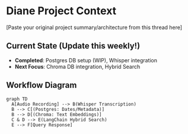 # Diane Project Context

[Paste your original project summary/architecture from this thread here]

## Current State (Update this weekly!)

- **Completed**: Postgres DB setup (WIP), Whisper integration
- **Next Focus**: Chroma DB integration, Hybrid Search

## Workflow Diagram

```mermaid
graph TD
  A[Audio Recording] --> B(Whisper Transcription)
  B --> C[(Postgres: Dates/Metadata)]
  B --> D[(Chroma: Text Embeddings)]
  C & D --> E(LangChain Hybrid Search)
  E --> F[Query Response]
```
